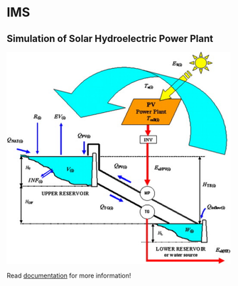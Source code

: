 # IMS
## Simulation of Solar Hydroelectric Power Plant

![Alt text](/doc/solar_hydro_plant.jpg "Solar Hydroelectric Power Plant")

Read [documentation](/doc/ims_documentation.pdf) for more information!